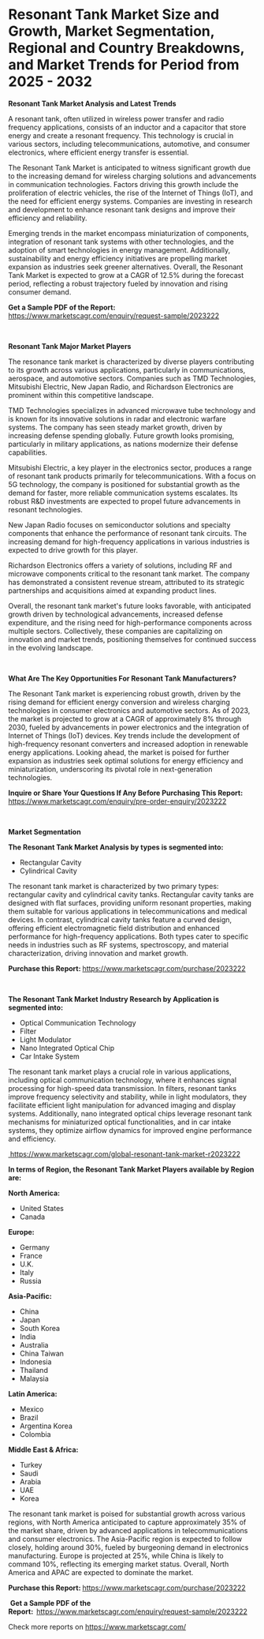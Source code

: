 <p><h1>Resonant Tank Market Size and Growth, Market Segmentation, Regional and Country Breakdowns, and Market Trends for Period from 2025 -  2032</h1></p><p><strong>Resonant Tank Market Analysis and Latest Trends</strong></p>
<p><p>A resonant tank, often utilized in wireless power transfer and radio frequency applications, consists of an inductor and a capacitor that store energy and create a resonant frequency. This technology is crucial in various sectors, including telecommunications, automotive, and consumer electronics, where efficient energy transfer is essential.</p><p>The Resonant Tank Market is anticipated to witness significant growth due to the increasing demand for wireless charging solutions and advancements in communication technologies. Factors driving this growth include the proliferation of electric vehicles, the rise of the Internet of Things (IoT), and the need for efficient energy systems. Companies are investing in research and development to enhance resonant tank designs and improve their efficiency and reliability.</p><p>Emerging trends in the market encompass miniaturization of components, integration of resonant tank systems with other technologies, and the adoption of smart technologies in energy management. Additionally, sustainability and energy efficiency initiatives are propelling market expansion as industries seek greener alternatives. Overall, the Resonant Tank Market is expected to grow at a CAGR of 12.5% during the forecast period, reflecting a robust trajectory fueled by innovation and rising consumer demand.</p></p>
<p><strong>Get a Sample PDF of the Report:&nbsp;</strong> <a href="https://www.marketscagr.com/enquiry/request-sample/2023222?utm_campaign=3448&utm_medium=2&utm_source=Github&utm_content=ia&utm_term=06042025&utm_id=resonant-tank">https://www.marketscagr.com/enquiry/request-sample/2023222</a></p>
<p>&nbsp;</p>
<p><strong>Resonant Tank Major Market Players</strong></p>
<p><p>The resonance tank market is characterized by diverse players contributing to its growth across various applications, particularly in communications, aerospace, and automotive sectors. Companies such as TMD Technologies, Mitsubishi Electric, New Japan Radio, and Richardson Electronics are prominent within this competitive landscape.</p><p>TMD Technologies specializes in advanced microwave tube technology and is known for its innovative solutions in radar and electronic warfare systems. The company has seen steady market growth, driven by increasing defense spending globally. Future growth looks promising, particularly in military applications, as nations modernize their defense capabilities.</p><p>Mitsubishi Electric, a key player in the electronics sector, produces a range of resonant tank products primarily for telecommunications. With a focus on 5G technology, the company is positioned for substantial growth as the demand for faster, more reliable communication systems escalates. Its robust R&D investments are expected to propel future advancements in resonant technologies.</p><p>New Japan Radio focuses on semiconductor solutions and specialty components that enhance the performance of resonant tank circuits. The increasing demand for high-frequency applications in various industries is expected to drive growth for this player.</p><p>Richardson Electronics offers a variety of solutions, including RF and microwave components critical to the resonant tank market. The company has demonstrated a consistent revenue stream, attributed to its strategic partnerships and acquisitions aimed at expanding product lines. </p><p>Overall, the resonant tank market's future looks favorable, with anticipated growth driven by technological advancements, increased defense expenditure, and the rising need for high-performance components across multiple sectors. Collectively, these companies are capitalizing on innovation and market trends, positioning themselves for continued success in the evolving landscape.</p></p>
<p>&nbsp;</p>
<p><strong>What Are The Key Opportunities For Resonant Tank Manufacturers?</strong></p>
<p><p>The Resonant Tank market is experiencing robust growth, driven by the rising demand for efficient energy conversion and wireless charging technologies in consumer electronics and automotive sectors. As of 2023, the market is projected to grow at a CAGR of approximately 8% through 2030, fueled by advancements in power electronics and the integration of Internet of Things (IoT) devices. Key trends include the development of high-frequency resonant converters and increased adoption in renewable energy applications. Looking ahead, the market is poised for further expansion as industries seek optimal solutions for energy efficiency and miniaturization, underscoring its pivotal role in next-generation technologies.</p></p>
<p><strong>Inquire or Share Your Questions If Any Before Purchasing This Report:</strong> <a href="https://www.marketscagr.com/enquiry/pre-order-enquiry/2023222?utm_campaign=3448&utm_medium=2&utm_source=Github&utm_content=ia&utm_term=06042025&utm_id=resonant-tank">https://www.marketscagr.com/enquiry/pre-order-enquiry/2023222</a></p>
<p>&nbsp;</p>
<p><strong>Market Segmentation</strong></p>
<p><strong>The Resonant Tank Market Analysis by types is segmented into:</strong></p>
<p><ul><li>Rectangular Cavity</li><li>Cylindrical Cavity</li></ul></p>
<p><p>The resonant tank market is characterized by two primary types: rectangular cavity and cylindrical cavity tanks. Rectangular cavity tanks are designed with flat surfaces, providing uniform resonant properties, making them suitable for various applications in telecommunications and medical devices. In contrast, cylindrical cavity tanks feature a curved design, offering efficient electromagnetic field distribution and enhanced performance for high-frequency applications. Both types cater to specific needs in industries such as RF systems, spectroscopy, and material characterization, driving innovation and market growth.</p></p>
<p><strong>Purchase this Report:&nbsp;</strong><a href="https://www.marketscagr.com/purchase/2023222?utm_campaign=3448&utm_medium=2&utm_source=Github&utm_content=ia&utm_term=06042025&utm_id=resonant-tank">https://www.marketscagr.com/purchase/2023222</a></p>
<p>&nbsp;</p>
<p><strong>The Resonant Tank Market Industry Research by Application is segmented into:</strong></p>
<p><ul><li>Optical Communication Technology</li><li>Filter</li><li>Light Modulator</li><li>Nano Integrated Optical Chip</li><li>Car Intake System</li></ul></p>
<p><p>The resonant tank market plays a crucial role in various applications, including optical communication technology, where it enhances signal processing for high-speed data transmission. In filters, resonant tanks improve frequency selectivity and stability, while in light modulators, they facilitate efficient light manipulation for advanced imaging and display systems. Additionally, nano integrated optical chips leverage resonant tank mechanisms for miniaturized optical functionalities, and in car intake systems, they optimize airflow dynamics for improved engine performance and efficiency.</p></p>
<p><a href="https://www.marketscagr.com/global-resonant-tank-market-r2023222?utm_campaign=3448&utm_medium=2&utm_source=Github&utm_content=ia&utm_term=06042025&utm_id=resonant-tank">&nbsp;https://www.marketscagr.com/global-resonant-tank-market-r2023222</a></p>
<p><strong>In terms of Region, the Resonant Tank Market Players available by Region are:</strong></p>
<p>
    <p> <strong> North America: </strong>
        <ul>
            <li>United States</li>
            <li>Canada</li>
        </ul>
        </p> 
    <p> <strong> Europe: </strong>
        <ul>
            <li>Germany</li>
            <li>France</li>
            <li>U.K.</li>
            <li>Italy</li>
            <li>Russia</li>
        </ul>
        </p> 
    <p> <strong> Asia-Pacific: </strong>
        <ul>
            <li>China</li>
            <li>Japan</li>
            <li>South Korea</li>
            <li>India</li>
            <li>Australia</li>
            <li>China Taiwan</li>
            <li>Indonesia</li>
            <li>Thailand</li>
            <li>Malaysia</li>
        </ul>
        </p> 
    <p> <strong> Latin America: </strong>
        <ul>
            <li>Mexico</li>
            <li>Brazil</li>
            <li>Argentina Korea</li>
            <li>Colombia</li>
        </ul>
        </p> 
    <p> <strong> Middle East & Africa: </strong>
        <ul>
            <li>Turkey</li>
            <li>Saudi</li>
            <li>Arabia</li>
            <li>UAE</li>
            <li>Korea</li>
        </ul>
    </p>
    </p>
<p><p>The resonant tank market is poised for substantial growth across various regions, with North America anticipated to capture approximately 35% of the market share, driven by advanced applications in telecommunications and consumer electronics. The Asia-Pacific region is expected to follow closely, holding around 30%, fueled by burgeoning demand in electronics manufacturing. Europe is projected at 25%, while China is likely to command 10%, reflecting its emerging market status. Overall, North America and APAC are expected to dominate the market.</p></p>
<p><strong>Purchase this Report: </strong><a href="https://www.marketscagr.com/purchase/2023222?utm_campaign=3448&utm_medium=2&utm_source=Github&utm_content=ia&utm_term=06042025&utm_id=resonant-tank">https://www.marketscagr.com/purchase/2023222</a></p>
<p>&nbsp;<strong>Get a Sample PDF of the Report:&nbsp;&nbsp;</strong><a href="https://www.marketscagr.com/enquiry/request-sample/2023222?utm_campaign=3448&utm_medium=2&utm_source=Github&utm_content=ia&utm_term=06042025&utm_id=resonant-tank">https://www.marketscagr.com/enquiry/request-sample/2023222</a></p>
<p><strong></strong></p>
<p>Check more reports on <a href="https://www.marketscagr.com/?utm_campaign=3448&utm_medium=2&utm_source=Github&utm_content=ia&utm_term=06042025&utm_id=resonant-tank">https://www.marketscagr.com/</a></p>